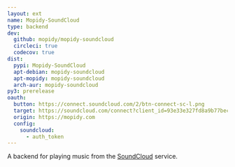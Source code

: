 ```yaml
---
layout: ext
name: Mopidy-SoundCloud
type: backend
dev:
  github: mopidy/mopidy-soundcloud
  circleci: true
  codecov: true
dist:
  pypi: Mopidy-SoundCloud
  apt-debian: mopidy-soundcloud
  apt-mopidy: mopidy-soundcloud
  arch-aur: mopidy-soundcloud
py3: prerelease
oauth:
  button: https://connect.soundcloud.com/2/btn-connect-sc-l.png
  target: https://soundcloud.com/connect?client_id=93e33e327fd8a9b77becd179652272e2&scope=non-expiring&response_type=code_and_token&redirect_uri=https://www.mopidy.com/soundcloud_callback
  origin: https://mopidy.com
  config:
    soundcloud:
      - auth_token
---
```


A backend for playing music from the
[SoundCloud](https://soundcloud.com/) service.
